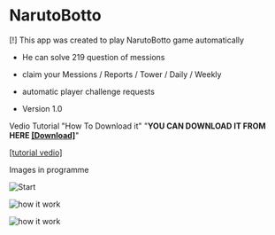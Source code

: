 # NarutoBotto

[!] This app was created to play NarutoBotto game automatically 


- He can solve  219 question of messions

- claim your Messions /  Reports / Tower / Daily  / Weekly

- automatic player challenge requests

- Version 1.0

Vedio Tutorial "How To Download it" "**YOU CAN DOWNLOAD IT FROM HERE [[Download]](/NarutoBottoSetup.exe)**"

[[tutorial vedio]](/0708.mp4)



Images in programme

![Start](https://cdn.discordapp.com/attachments/1127326060179107932/1127336742597447832/image.png)

![how it work](https://cdn.discordapp.com/attachments/1127326060179107932/1127336742941364335/image.png)

![how it work](https://cdn.discordapp.com/attachments/1127326060179107932/1127336743281111171/image.png)
